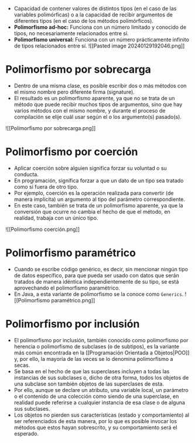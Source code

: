 - Capacidad de contener valores de distintos tipos (en el caso de las variables polimórficas) o a la capacidad de recibir argumentos de diferentes tipos (en el caso de los métodos polimórficos).
- **Polimorfismo ad-hoc:** Funciona con un número limitado y conocido de tipos, no necesariamente relacionados entre sí.
- **Polimorfismo universal:** Funciona con un número prácticamente infinito de tipos relacionados entre sí.
![[Pasted image 20240129192046.png]]
# Polimorfismo por sobrecarga

- Dentro de una misma clase, es posible escribir dos o más métodos con el mismo nombre pero diferente firma (signature). 
- El resultado es un polimorfismo aparente, ya que no se trata de un método que puede recibir muchos tipos de argumentos, sino que hay varios métodos con el mismo nombre, y durante el proceso de compilación se elije cuál usar según el o los argumento(s) pasado(s).

![[Polimorfismo por sobrecarga.png]]

# Polimorfismo por coerción

- Aplicar coerción sobre alguien significa forzar su voluntad o su conducta.
- En programación, significa forzar a que un dato de un tipo sea tratado como si fuera de otro tipo. 
- Por ejemplo, coerción es la operación realizada para convertir (de manera implícita) un argumento al tipo del parámetro correspondiente. 
- En este caso, también se trata de un polimorfismo aparente, ya que la conversión que ocurre no cambia el hecho de que el método, en realidad, trabaja con un único tipo.

![[Polimorfismo coerción.png]]

# Polimorfismo paramétrico

- Cuando se escribe código genérico, es decir, sin mencionar ningún tipo de datos específico, para que pueda ser usado con datos que serán tratados de manera idéntica independientemente de su tipo, se está aprovechando el polimorfismo paramétrico. 
- En Java, a esta variante de polimorfismo se la conoce como ``Generics``. 
![[Polimorfismo paramétrico.png]]

# Polimorfismo por inclusión

- El polimorfismo por inclusión, también conocido como polimorfismo por herencia o polimorfismo de subclases (o de subtipos), es la variante más común encontrada en la [[Programación Orientada a Objetos|POO]] y, por ello, la mayoría de las veces se lo denomina polimorfismo a secas. 
- Se basa en el hecho de que las superclases incluyen a todas las instancias de sus subclases o, dicho de otra forma, todos los objetos de una subclase son también objetos de las superclases de esta. 
- Por ello, aunque se declare un atributo, una variable local, un parámetro o el contenido de una colección como siendo de una superclase, en realidad puede referirse a cualquier instancia de esa clase o de alguna sus subclases.
- Los objetos no pierden sus características (estado y comportamiento) al ser referenciados de esta manera, por lo que es posible invocar los métodos que estos hayan sobrescrito, y su comportamiento será el esperado.